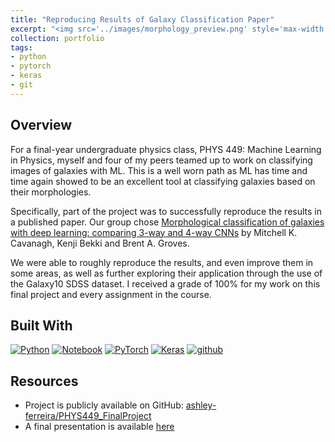 ```yaml
---
title: "Reproducing Results of Galaxy Classification Paper"
excerpt: "<img src='../images/morphology_preview.png' style='max-width: 60%; display: inline-block;'>"
collection: portfolio
tags:
- python
- pytorch
- keras
- git
---
```


## Overview 

For a final-year undergraduate physics class, PHYS 449: Machine Learning in Physics, myself and four of my peers teamed up to work on classifying images of galaxies with ML. This is a well worn path as ML has time and time again showed to be an excellent tool at classifying galaxies based on their morphologies. 

Specifically, part of the project was to successfully reproduce the results in a published paper. Our group chose [Morphological classification of galaxies with deep learning: comparing 3-way and 4-way CNNs](https://academic.oup.com/mnras/article/506/1/659/6291200) by Mitchell K. Cavanagh, Kenji Bekki and Brent A. Groves. 

We were able to roughly reproduce the results, and even improve them in some areas, as well as further exploring their application through the use of the Galaxy10 SDSS dataset. I received a grade of 100% for my work on this final project and every assignment in the course.

## Built With

[![Python][python]][python-url]
[![Notebook][notebook]][notebook-url] 
[![PyTorch][pytorch]][pytorch-url]
[![Keras][keras]][keras-url]
[![github][github]][github-url]

[github]: https://img.shields.io/badge/github-%23121011.svg?style=for-the-badge&logo=github&logoColor=white
[github-url]: https://github.com/

[pytorch]: https://img.shields.io/badge/PyTorch-%23EE4C2C.svg?style=for-the-badge&logo=PyTorch&logoColor=white
[pytorch-url]: https://pytorch.org/

[python]: https://img.shields.io/badge/Python-3776AB?style=for-the-badge&logo=python&logoColor=white
[python-url]: https://www.python.org/

[notebook]: https://img.shields.io/badge/Made%20with-Jupyter-orange?style=for-the-badge&logo=Jupyter
[notebook-url]: https://jupyter.org/

[keras]: https://img.shields.io/badge/Keras-%23D00000.svg?style=for-the-badge&logo=Keras&logoColor=white
[keras-url]: https://keras.io/


## Resources

- Project is publicly available on GitHub: [ashley-ferreira/PHYS449_FinalProject](https://github.com/ashley-ferreira/PHYS449_FinalProject)
- A final presentation is available [here](https://github.com/ashley-ferreira/PHYS449_FinalProject/blob/main/presentations/PHYS%20449%20Final%20Presentation.pdf)